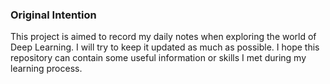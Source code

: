 ### Original Intention
This project is aimed to record my daily notes when exploring the world of Deep Learning. I will try to keep it updated as much as possible. I hope this repository can contain some useful information or skills I met during my learning process.